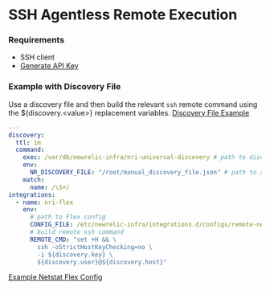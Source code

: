 # SSH Agentless Remote Execution

### Requirements

- SSH client
- [Generate API Key](https://one.newrelic.com/launcher/api-keys-ui.api-keys-launcher?)

### Example with Discovery File

Use a discovery file and then build the relevant `ssh` remote command using the ${discovery.\<value\>} replacement variables.
[Discovery File Example](./discovery-file.md)

```yaml
---
discovery:
  ttl: 1m
  command:
    exec: /var/db/newrelic-infra/nri-universal-discovery # path to discovery binary
    env:
      NR_DISCOVERY_FILE: "/root/manual_discovery_file.json" # path to a discovery file
    match:
      name: /\S+/
integrations:
  - name: nri-flex
    env:
      # path to Flex config
      CONFIG_FILE: /etc/newrelic-infra/integrations.d/configs/remote-netstat.yml
      # build remote ssh command
      REMOTE_CMD: "set +H && \
        ssh -oStrictHostKeyChecking=no \
        -i ${discovery.key} \
        ${discovery.user}@${discovery.host}"
```

[Example Netstat Flex Config](../../examples/remote-netstat.yml)

